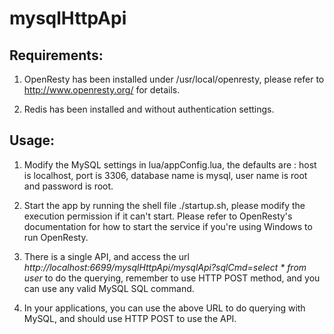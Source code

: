 # mysqlHttpApi

## Requirements:

1. OpenResty has been installed under /usr/local/openresty, please refer to http://www.openresty.org/ for details.

2. Redis has been installed and without authentication settings.


## Usage:

1. Modify the MySQL settings in lua/appConfig.lua, the defaults are : host is localhost, port is 3306, database name is mysql, user name is root and password is root.

2. Start the app by running the shell file ./startup.sh, please modify the execution permission if it can't start. Please refer to OpenResty's documentation for how to start the service if you're using Windows to run OpenResty.

3. There is a single API, and access the url *http://localhost:6699/mysqlHttpApi/mysqlApi?sqlCmd=select * from user* to do the querying, remember to use HTTP POST method, and you can use any valid MySQL SQL command.

4. In your applications, you can use the above URL to do querying with MySQL, and should use HTTP POST to use the API.



